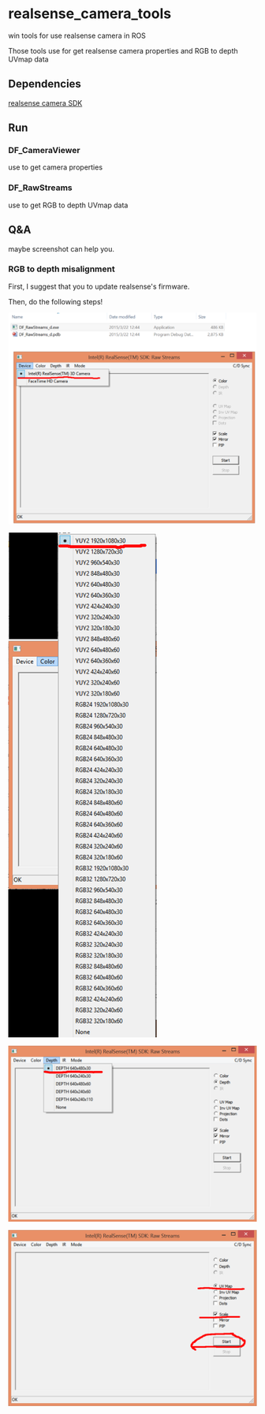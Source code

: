 # realsense_camera_tools
win tools for use realsense camera in ROS

Those tools use for get realsense camera properties and RGB to depth UVmap data

## Dependencies

[realsense camera SDK](https://software.intel.com/en-us/intel-realsense-sdk/download)



## Run

### DF_CameraViewer
use to get camera properties

### DF_RawStreams
use to get RGB to depth UVmap data


## Q&A

maybe screenshot can help you.

### RGB to depth misalignment

First, I suggest that you to update realsense's firmware.

Then, do the following steps!


![uvmap_step1](https://github.com/BlazingForests/realsense_camera_tools/raw/master/screenshot/uvmap_step1.png)

![uvmap_step2](https://github.com/BlazingForests/realsense_camera_tools/raw/master/screenshot/uvmap_step2.png)

![uvmap_step3](https://github.com/BlazingForests/realsense_camera_tools/raw/master/screenshot/uvmap_step3.png)

![uvmap_step4](https://github.com/BlazingForests/realsense_camera_tools/raw/master/screenshot/uvmap_step4.png)

